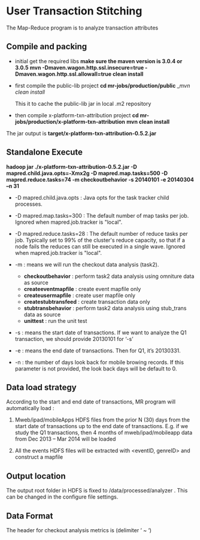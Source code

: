 User Transaction Stitching
========================

The Map-Reduce program is to analyze transaction attributes

## Compile and packing

 * initial get the required libs
 __make sure the maven version is 3.0.4 or 3.0.5__
 __mvn -Dmaven.wagon.http.ssl.insecure=true -Dmaven.wagon.http.ssl.allowall=true clean install__

 * first compile the public-lib project
    __cd mr-jobs/production/public__
    __mvn clean install_

    This it to cache the public-lib jar in local .m2 repository

 * then compile x-platform-txn-attribution project
    __cd mr-jobs/production/x-platform-txn-attribution__
    __mvn clean install__

The jar output is __target/x-platform-txn-attribution-0.5.2.jar__

## Standalone Execute

 __hadoop jar ./x-platform-txn-attribution-0.5.2.jar -D mapred.child.java.opts=-Xmx2g -D mapred.map.tasks=500 -D mapred.reduce.tasks=74 -m checkoutbehavior -s 20140101 -e 20140304 –n 31__
 
 - -D mapred.child.java.opts :    Java opts for the task tracker child processes.
 - -D mapred.map.tasks=300 : The default number of map tasks per job. Ignored when mapred.job.tracker is "local".
 - -D mapred.reduce.tasks=28 : The default number of reduce tasks per job. Typically set to 99% of the cluster's reduce capacity, so that if a node fails the reduces can still be executed in a single wave. Ignored when mapred.job.tracker is "local".
 - -m : means we will run the checkout data analysis (task2).
    * __checkoutbehavior__ : perform task2 data analysis using omniture data as source
    * __createeventmapfile__ : create event mapfile only
    * __createusermapfile__ : create user mapfile only
    * __createstubtransfeed__ : create transaction data only
    * __stubtransbehavior__ : perform task2 data analysis using stub_trans data as source
    * __unittest__ : run the unit test

 - -s : means the start date of transactions. If we want to analyze the Q1 transaction, we should provide 20130101 for ‘-s’
 - -e : means the end date of transactions. Then for Q1, it’s 20130331. 
 - -n : the number of days look back for mobile browing records. If this parameter is not provided, the look back days will be default to 0.
    
## Data load strategy

According to the start and end date of transactions, MR program will automatically load :

1.	Mweb/ipad/mobileApps HDFS files from the prior N (30) days from the start date of transactions up to the end date of transactions. E.g. if we study the Q1 transactions, then 4 months of mweb/ipad/mobileapp data from Dec 2013 – Mar 2014 will be loaded

2.	All the events HDFS files will be extracted with <eventID, genreID> and construct a mapfile 


## Output location

The output root folder in HDFS is fixed to /data/processed/analyzer . This can be changed in the configure file settings.

## Data Format

The header for checkout analysis metrics is (delimiter ‘ ~ ‘)
